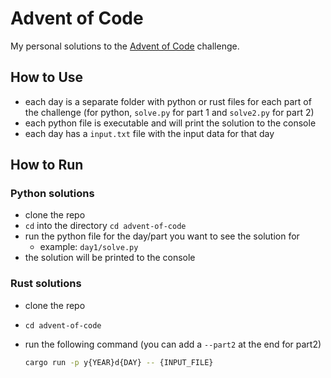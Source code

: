 # Advent of Code

My personal solutions to the [Advent of Code](https://adventofcode.com) challenge.

## How to Use
- each day is a separate folder with python or rust files for each part of the challenge (for python, `solve.py` for part 1 and `solve2.py` for part 2)
- each python file is executable and will print the solution to the console
- each day has a `input.txt` file with the input data for that day

## How to Run
### Python solutions
- clone the repo
- `cd` into the directory `cd advent-of-code`
- run the python file for the day/part you want to see the solution for
    - example: `day1/solve.py`
- the solution will be printed to the console

### Rust solutions
- clone the repo
- `cd advent-of-code`
- run the following command (you can add a `--part2` at the end for part2)

    ```bash
    cargo run -p y{YEAR}d{DAY} -- {INPUT_FILE}
    ```
